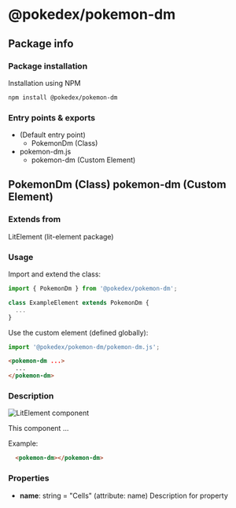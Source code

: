# @pokedex/pokemon-dm

## Package info

### Package installation

Installation using NPM

```bash
npm install @pokedex/pokemon-dm
```

### Entry points & exports

- (Default entry point)
  - PokemonDm (Class)
- pokemon-dm.js
  - pokemon-dm (Custom Element)


## PokemonDm (Class) pokemon-dm (Custom Element) 

### Extends from

LitElement (lit-element package)

### Usage

Import and extend the class:

```js
import { PokemonDm } from '@pokedex/pokemon-dm';

class ExampleElement extends PokemonDm {
  ...
}
```

Use the custom element (defined globally):

```js
import '@pokedex/pokemon-dm/pokemon-dm.js';
```

```html
<pokemon-dm ...>
  ...
</pokemon-dm>
```

### Description

![LitElement component](https://img.shields.io/badge/litElement-component-blue.svg)

This component ...

Example:

```html
  <pokemon-dm></pokemon-dm>
```

### Properties

- **name**: string = "Cells" (attribute: name)
    Description for property
